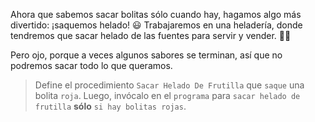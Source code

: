 <gs-attire attire-url="https://raw.githubusercontent.com/MumukiProject/mumuki-guia-gobstones-alternativa-kids/master/assets/attires/config.json"></gs-attire>
<gs-toolbox toolbox-url="https://raw.githubusercontent.com/MumukiProject/mumuki-guia-gobstones-alternativa-kids/master/assets/toolbox.xml"></gs-toolbox>

Ahora que sabemos sacar bolitas sólo cuando hay, hagamos algo más divertido: ¡saquemos helado! :smiley: Trabajaremos en una heladería, donde tendremos que sacar helado de las fuentes para servir y vender. :icecream::yum:

Pero ojo, porque a veces algunos sabores se terminan, así que no podremos sacar todo lo que queramos.

> Define el procedimiento `Sacar Helado De Frutilla` que `saque` una bolita `roja`. Luego, invócalo en el `programa` para `sacar helado de frutilla` **sólo** `si hay bolitas rojas`.

